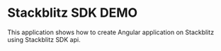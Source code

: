 # Stackblitz SDK DEMO

This application shows how to create Angular application on Stackblitz using Stackblitz SDK api.
